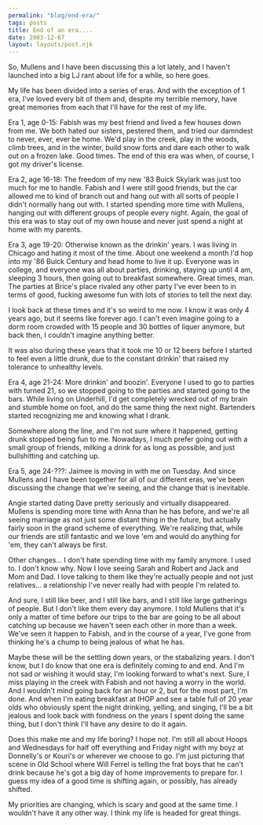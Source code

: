 ```yaml
---
permalink: "blog/end-era/"
tags: posts
title: End of an era....
date: 2003-12-07
layout: layouts/post.njk
---
```


So, Mullens and I have been discussing this a lot lately, and I haven't launched into a big LJ rant about life for a while, so here goes.

My life has been divided into a series of eras. And with the exception of 1 era, I've loved every bit of them and, despite my terrible memory, have great memories from each that I'll have for the rest of my life. 

Era 1, age 0-15: Fabish was my best friend and lived a few houses down from me. We both hated our sisters, pestered them, and tried our damndest to never, ever, ever be home. We'd play in the creek, play in the woods, climb trees, and in the winter, build snow forts and dare each other to walk out on a frozen lake. Good times. The end of this era was when, of course, I got my driver's license.

Era 2, age 16-18: The freedom of my new '83 Buick Skylark was just too much for me to handle. Fabish and I were still good friends, but the car allowed me to kind of branch out and hang out with all sorts of people I didn't normally hang out with. I started spending more time with Mullens, hanging out with different groups of people every night. Again, the goal of this era was to stay out of my own house and never just spend a night at home with my parents. 

Era 3, age 19-20: Otherwise known as the drinkin' years. I was living in Chicago and hating it most of the time. About one weekend a month I'd hop into my '86 Buick Century and head home to live it up. Everyone was in college, and everyone was all about parties, drinking, staying up until 4 am, sleeping 3 hours, then going out to breakfast somewhere. Great times, man. The parties at Brice's place rivaled any other party I've ever been to in terms of good, fucking awesome fun with lots of stories to tell the next day. 

I look back at these times and it's so weird to me now. I know it was only 4 years ago, but it seems like forever ago. I can't even imagine going to a dorm room crowded with 15 people and 30 bottles of liquer anymore, but back then, I couldn't imagine anything better. 

It was also during these years that it took me 10 or 12 beers before I started to feel even a little drunk, due to the constant drinkin' that raised my tolerance to unhealthy levels.

Era 4, age 21-24: More drinkin' and boozin'. Everyone I used to go to parties with turned 21, so we stopped going to the parties and started going to the bars. While living on Underhill, I'd get completely wrecked out of my brain and stumble home on foot, and do the same thing the next night. Bartenders started recognizing me and knowing what I drank. 

Somewhere along the line, and I'm not sure where it happened, getting drunk stopped being fun to me. Nowadays, I much prefer going out with a small group of friends, milking a drink for as long as possible, and just bullshitting and catching up. 

Era 5, age 24-???: Jaimee is moving in with me on Tuesday. And since Mullens and I have been together for all of our different eras, we've been discussing the change that we're seeing, and the change that is inevitable. 

Angie started dating Dave pretty seriously and virtually disappeared. Mullens is spending more time with Anna than he has before, and we're all seeing marriage as not just some distant thing in the future, but actually fairly soon in the grand scheme of everything. We're realizing that, while our friends are still fantastic and we love 'em and would do anything for 'em, they can't always be first. 

Other changes... I don't hate spending time with my family anymore. I used to. I don't know why. Now I love seeing Sarah and Robert and Jack and Mom and Dad. I love talking to them like they're actually people and not just relatives... a relationship I've never really had with people I'm related to. 

And sure, I still like beer, and I still like bars, and I still like large gatherings of people. But I don't like them every day anymore. I told Mullens that it's only a matter of time before our trips to the bar are going to be all about catching up because we haven't seen each other in more than a week. We've seen it happen to Fabish, and in the course of a year, I've gone from thinking he's a chump to being jealous of what he has. 

Maybe these will be the settling down years, or the stabalizing years. I don't know, but I do know that one era is definitely coming to and end. And I'm not sad or wishing it would stay, I'm looking forward to what's next. Sure, I miss playing in the creek with Fabish and not having a worry in the world. And I wouldn't mind going back for an hour or 2, but for the most part, I'm done. And when I'm eating breakfast at IHOP and see a table full of 20 year olds who obviously spent the night drinking, yelling, and singing, I'll be a bit jealous and look back with fondness on the years I spent doing the same thing, but I don't think I'll have any desire to do it again. 

Does this make me and my life boring? I hope not. I'm still all about Hoops and Wednesdays for half off everything and Friday night with my boyz at Donnelly's or Kouri's or wherever we choose to go. I'm just picturing that scene in Old School where Will Ferrel is telling the frat boys that he can't drink because he's got a big day of home improvements to prepare for. I guess my idea of a good time is shifting again, or possibly, has already shifted.

My priorities are changing, which is scary and good at the same time. I wouldn't have it any other way. I think my life is headed for great things.